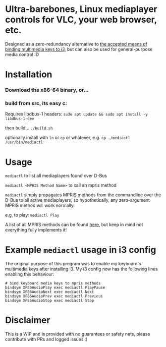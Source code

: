 # Ultra-barebones, Linux mediaplayer controls for VLC, your web browser, etc.
Designed as a zero-redundancy alternative to [the accepted means of binding multimedia keys to i3](https://faq.i3wm.org/question/3747/enabling-multimedia-keys.1.html), but can also be used for general-purpose media control :D

# Installation

### Download the x86-64 binary, or...
### build from src, its easy c:
Requires libdbus-1 headers: `sudo apt update && sudo apt install -y libdbus-1-dev`

then build... `./build.sh`

optionally install with `ln` or `cp` or whatever, e.g. `cp ./mediactl /usr/bin/mediactl`

# Usage
`mediactl` to list all mediaplayers found over D-Bus

`mediactl <MPRIS Method Name>` to call an mpris method

`mediactl` simply propagates MPRIS methods from the commandline over the D-Bus to all active mediaplayers, so hypothetically, any zero-argument MPRIS method will work normally.

e.g, to play: `mediactl Play`

A list of all MPRIS methods can be found [here](https://specifications.freedesktop.org/mpris-spec/2.2/Player_Interface.html), but keep in mind not everything fully implements it!

# Example `mediactl` usage in i3 config
The original purpose of this program was to enable my keyboard's multimedia keys after installing i3.
My i3 config now has the following lines enabling this behaviour:

```
# bind keyboard media keys to mpris methods
bindsym XF86AudioPlay exec mediactl PlayPause
bindsym XF86AudioNext exec mediactl Next
bindsym XF86AudioPrev exec mediactl Previous
bindsym XF86AudioStop exec mediactl Stop
```


# Disclaimer
This is a WIP and is provided with no guarantees or safety nets, please contribute with PRs and logged issues :)
